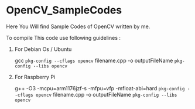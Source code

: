 OpenCV_SampleCodes
==================

Here You Will find Sample Codes of OpenCV written by me.

To compile This code use following guidelines :

1) For Debian Os / Ubuntu
  
	gcc `pkg-config --cflags opencv` filename.cpp -o outputFileName `pkg-config --libs opencv`

2) For Raspberry Pi 

	g++ -O3 -mcpu=arm1176jzf-s -mfpu=vfp -mfloat-abi=hard `pkg-config --cflags opencv` filename.cpp -o outputFileName `pkg-config --libs opencv`
